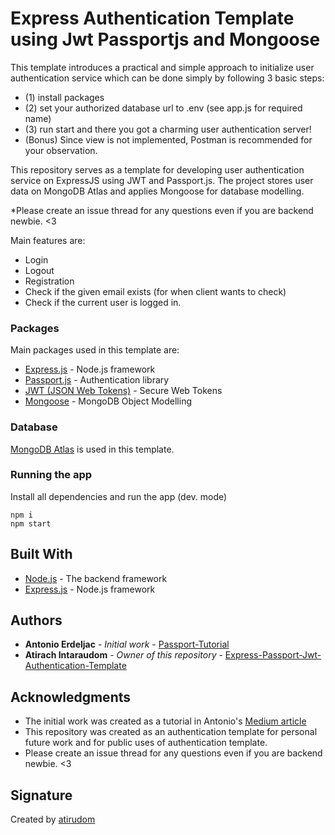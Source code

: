 # Express Authentication Template using Jwt Passportjs and Mongoose 
This template introduces a practical and simple approach to initialize user authentication service which can be done simply by following 3 basic steps: 
* (1) install packages 
* (2) set your authorized database url to .env (see app.js for required name)
* (3) run start and there you got a charming user authentication server!
* (Bonus) Since view is not implemented, Postman is recommended for your observation.

This repository serves as a template for developing user authentication service on ExpressJS using JWT and Passport.js.
The project stores user data on MongoDB Atlas and applies Mongoose for database modelling.

*Please create an issue thread for any questions even if you are backend newbie. <3

Main features are: 
* Login 
* Logout 
* Registration 
* Check if the given email exists (for when client wants to check) 
* Check if the current user is logged in. 


### Packages

Main packages used in this template are:
* [Express.js](https://github.com/expressjs/express) - Node.js framework
* [Passport.js](http://www.passportjs.org/) - Authentication library
* [JWT (JSON Web Tokens)](https://jwt.io/) - Secure Web Tokens
* [Mongoose](https://mongoosejs.com/) - MongoDB Object Modelling

### Database
[MongoDB Atlas](https://cloud.mongodb.com/) is used in this template.

### Running the app

Install all dependencies and run the app (dev. mode)

```
npm i
npm start
```

## Built With

* [Node.js](https://nodejs.org) - The backend framework
* [Express.js](https://github.com/expressjs/express) - Node.js framework


## Authors

* **Antonio Erdeljac** - *Initial work* - [Passport-Tutorial](https://github.com/AntonioErdeljac/Blog-Tutorial)
* **Atirach Intaraudom** - *Owner of this repository* - [Express-Passport-Jwt-Authentication-Template](https://github.com/atirudom/Express-Passport-Jwt-Authentication-Template)

## Acknowledgments

* The initial work was created as a tutorial in Antonio's [Medium article](https://medium.com/p/4a56ed18e81e)
* This repository was created as an authentication template for personal future work and for public uses of authentication template.
* Please create an issue thread for any questions even if you are backend newbie. <3

## Signature
Created by [atirudom](https://github.com/atirudom)
